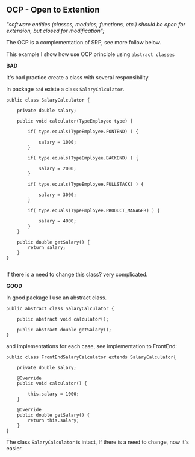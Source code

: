 ## OCP - Open to Extention

*"software entities (classes, modules, functions, etc.) should be open for extension, but closed for modification";*

The OCP is a complementation of SRP, see more follow below.

This example I show how use OCP principle using `abstract classes`   

**BAD**

It's bad practice create a class with several responsibility.

In package `bad` existe a class `SalaryCalculator`.

```
public class SalaryCalculator {

	private double salary;
	
	public void calculator(TypeEmployee type) {
		
		if( type.equals(TypeEmployee.FONTEND) ) {
			
			salary = 1000;
		}
		
		if( type.equals(TypeEmployee.BACKEND) ) {
			
			salary = 2000;
		}
		
		if( type.equals(TypeEmployee.FULLSTACK) ) {
		
			salary = 3000;
		}

		if( type.equals(TypeEmployee.PRODUCT_MANAGER) ) {

			salary = 4000;
		}
	}
	
	public double getSalary() {
		return salary;
	}
}


```

If there is a need to change this class? very complicated.


**GOOD**

In good package I use an abstract class.


```
public abstract class SalaryCalculator {

	public abstract void calculator();
		
	public abstract double getSalary();
}

```

and implementations for each case, see implementation to FrontEnd:

```
public class FrontEndSalaryCalculator extends SalaryCalculator{

	private double salary;

	@Override
	public void calculator() {
		
		this.salary = 1000;
	}

	@Override
	public double getSalary() {
		return this.salary;
	}
}

```

The class `SalaryCalculator` is intact, If there is a need to change, now it's easier.   

